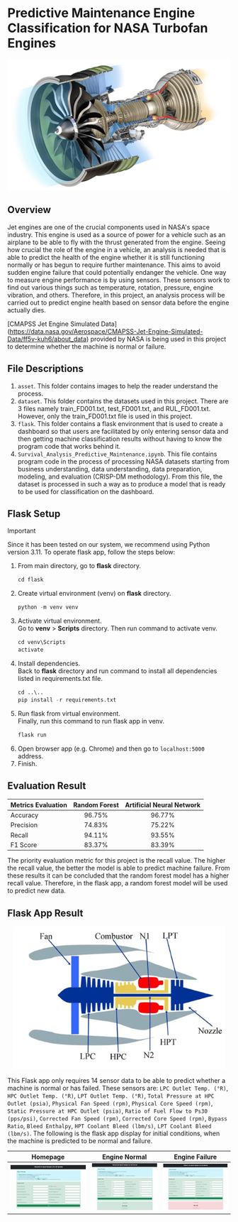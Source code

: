 # Predictive Maintenance Engine Classification for NASA Turbofan Engines

<p align="center">
  <img src="asset/jet-engine.png">
</p>

## Overview
Jet engines are one of the crucial components used in NASA's space industry. This engine is used as a source of power for a vehicle such as an airplane to be able to fly with the thrust generated from the engine. Seeing how crucial the role of the engine in a vehicle, an analysis is needed that is able to predict the health of the engine whether it is still functioning normally or has begun to require further maintenance. This aims to avoid sudden engine failure that could potentially endanger the vehicle. One way to measure engine performance is by using sensors. These sensors work to find out various things such as temperature, rotation, pressure, engine vibration, and others. Therefore, in this project, an analysis process will be carried out to predict engine health based on sensor data before the engine actually dies.

[CMAPSS Jet Engine Simulated Data]
(https://data.nasa.gov/Aerospace/CMAPSS-Jet-Engine-Simulated-Data/ff5v-kuh6/about_data)
provided by NASA is being used in this project to determine whether the machine is normal or failure.

## File Descriptions

1. `asset`. This folder contains images to help the reader understand the process.
2. `dataset`. This folder contains the datasets used in this project. There are 3 files namely train_FD001.txt, test_FD001.txt, and RUL_FD001.txt. However, only the train_FD001.txt file is used in this project.
3. `flask`. This folder contains a flask environment that is used to create a dashboard so that users are facilitated by only entering sensor data and then getting machine classification results without having to know the program code that works behind it.
4. `Survival_Analysis_Predictive_Maintenance.ipynb`. This file contains program code in the process of processing NASA datasets starting from business understanding, data understanding, data preparation, modeling, and evaluation (CRISP-DM methodology). From this file, the dataset is processed in such a way as to produce a model that is ready to be used for classification on the dashboard.

## Flask Setup
> [!IMPORTANT]
> Since it has been tested on our system, we recommend using Python version 3.11.
To operate flask app, follow the steps below:
1. From main directory, go to **flask** directory.  
   ```python
   cd flask
   ````
2. Create virtual environment (venv) on **flask** directory.  
   ```python
   python -m venv venv
   ```
3. Activate virtual environment.  
   Go to **venv** > **Scripts** directory. Then run command to activate venv.  
   ```python
   cd venv\Scripts 
   activate
   ```
4. Install dependencies.  
   Back to **flask** directory and run command to install all dependencies listed in requirements.txt file.  
   ```python
   cd ..\.. 
   pip install -r requirements.txt
   ```
5. Run flask from virtual environment.  
   Finally, run this command to run flask app in venv.  
   ```python
   flask run
   ```
6. Open browser app (e.g. Chrome) and then go to `localhost:5000` address.
7. Finish.

## Evaluation Result
|    Metrics Evaluation   | Random Forest | Artificial Neural Network |
| :---         |     :---:     |           :---:           |
| Accuracy     | 96.75%        | 96.77%                    |
| Precision    | 74.83%        | 75.22%                    |
| Recall       | 94.11%        | 93.55%                    |
| F1 Score     | 83.37%        | 83.39%                    |

The priority evaluation metric for this project is the recall value. The higher the recall value, the better the model is able to predict machine failure. From these results it can be concluded that the random forest model has a higher recall value. Therefore, in the flask app, a random forest model will be used to predict new data.

## Flask App Result
<p align="center">
  <img src="asset/engine-description.png">
</p>

This Flask app only requires 14 sensor data to be able to predict whether a machine is normal or has failed. These sensors are: `LPC Outlet Temp. (°R)`, `HPC Outlet Temp. (°R)`, `LPT Outlet Temp. (°R)`, `Total Pressure at HPC Outlet (psia)`, `Physical Fan Speed (rpm)`, `Physical Core Speed (rpm)`, `Static Pressure at HPC Outlet (psia)`, `Ratio of Fuel Flow to Ps30 (pps/psi)`, `Corrected Fan Speed (rpm)`, `Corrected Core Speed (rpm)`, `Bypass Ratio`, `Bleed Enthalpy`, `HPT Coolant Bleed (lbm/s)`, `LPT Coolant Bleed (lbm/s)`. The following is the flask app display for initial conditions, when the machine is predicted to be normal and failure.

|            Homepage            |              Engine Normal             |             Engine Failure              |
|              :---:             |                  :---:                 |                  :---:                  |
| ![](asset/tampilan-awal.jpeg)  | ![](asset/tampilan-mesin-normal.jpeg)  | ![](asset/tampilan-mesin-failure.jpeg)  |
